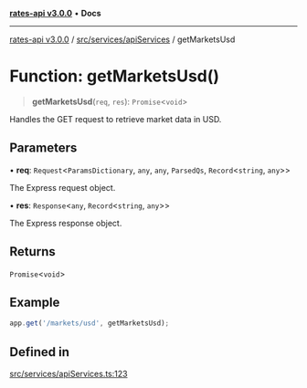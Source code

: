 [**rates-api v3.0.0**](../../../../README.md) • **Docs**

***

[rates-api v3.0.0](../../../../modules.md) / [src/services/apiServices](../README.md) / getMarketsUsd

# Function: getMarketsUsd()

> **getMarketsUsd**(`req`, `res`): `Promise`\<`void`\>

Handles the GET request to retrieve market data in USD.

## Parameters

• **req**: `Request`\<`ParamsDictionary`, `any`, `any`, `ParsedQs`, `Record`\<`string`, `any`\>\>

The Express request object.

• **res**: `Response`\<`any`, `Record`\<`string`, `any`\>\>

The Express response object.

## Returns

`Promise`\<`void`\>

## Example

```typescript
app.get('/markets/usd', getMarketsUsd);
```

## Defined in

[src/services/apiServices.ts:123](https://github.com/ZelCore-io/rates-api/blob/6ee8192dea404fd0a0f6ba9b7352f3b7673523eb/src/services/apiServices.ts#L123)

